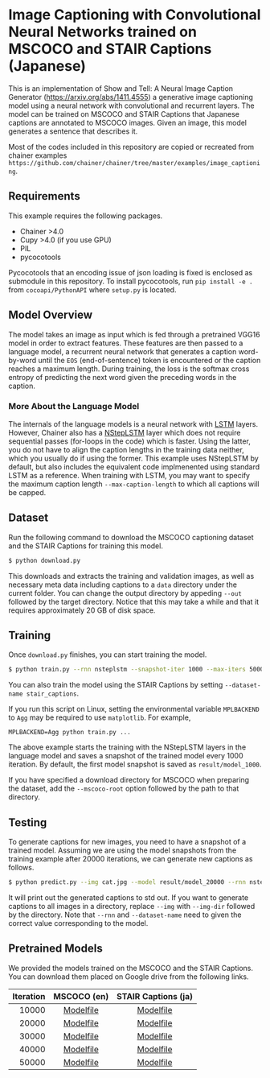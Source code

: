 # Image Captioning with Convolutional Neural Networks trained on MSCOCO and STAIR Captions (Japanese)

This is an implementation of Show and Tell: A Neural Image Caption Generator (https://arxiv.org/abs/1411.4555) a generative image captioning model using a neural network with convolutional and recurrent layers.
The model can be trained on MSCOCO and STAIR Captions that Japanese captions are annotated to MSCOCO images.
Given an image, this model generates a sentence that describes it.

Most of the codes included in this repository are copied or recreated from chainer examples `https://github.com/chainer/chainer/tree/master/examples/image_captioning`.


## Requirements

This example requires the following packages.

- Chainer >4.0
- Cupy >4.0 (if you use GPU)
- PIL
- pycocotools

Pycocotools that an encoding issue of json loading is fixed is enclosed as submodule in this repository.
To install pycocotools, run `pip install -e .` from `cocoapi/PythonAPI` where `setup.py` is located.

## Model Overview

The model takes an image as input which is fed through a pretrained VGG16 model in order to extract features.
These features are then passed to a language model, a recurrent neural network that generates a caption word-by-word until the `EOS` (end-of-sentence) token is encountered or the caption reaches a maximum length.
During training, the loss is the softmax cross entropy of predicting the next word given the preceding words in the caption.

### More About the Language Model

The internals of the language models is a neural network with [LSTM](https://docs.chainer.org/en/stable/reference/generated/chainer.links.LSTM.html) layers.
However, Chainer also has a [NStepLSTM](https://docs.chainer.org/en/stable/reference/generated/chainer.links.NStepLSTM.html) layer which does not require sequential passes (for-loops in the code) which is faster. Using the latter, you do not have to align the caption lengths in the training data neither, which you usually do if using the former.
This example uses NStepLSTM by default, but also includes the equivalent code implmenented using standard LSTM as a reference.
When training with LSTM, you may want to specify the maximum caption length `--max-caption-length` to which all captions will be capped.

## Dataset

Run the following command to download the MSCOCO captioning dataset and the STAIR Captions for training this model.

```bash
$ python download.py
```

This downloads and extracts the training and validation images, as well as necessary meta data including captions to a `data` directory under the current folder.
You can change the output directory by appeding `--out` followed by the target directory.
Notice that this may take a while and that it requires approximately 20 GB of disk space.

## Training

Once `download.py` finishes, you can start training the model.

```bash
$ python train.py --rnn nsteplstm --snapshot-iter 1000 --max-iters 50000 --batch-size 128 --gpu 0 --dataset-name mscoco
```
You can also train the model using the STAIR Captions by setting `--dataset-name stair_captions`.

If you run this script on Linux, setting the environmental variable `MPLBACKEND` to `Agg` may be required to use `matplotlib`. For example,

```
MPLBACKEND=Agg python train.py ...
```

The above example starts the training with the NStepLSTM layers in the language model and saves a snapshot of the trained model every 1000 iteration.
By default, the first model snapshot is saved as `result/model_1000`.

If you have specified a download directory for MSCOCO when preparing the dataset, add the `--mscoco-root` option followed by the path to that directory.

## Testing

To generate captions for new images, you need to have a snapshot of a trained model.
Assuming we are using the model snapshots from the training example after 20000 iterations, we can generate new captions as follows.

```bash
$ python predict.py --img cat.jpg --model result/model_20000 --rnn nsteplstm --max-caption-length 30 --gpu 0 --dataset-name mscoco
```

It will print out the generated captions to std out.
If you want to generate captions to all images in a directory, replace `--img` with `--img-dir` followed by the directory.
Note that `--rnn` and `--dataset-name` need to given the correct value corresponding to the model.

## Pretrained Models

We provided the models trained on the MSCOCO and the STAIR Captions.
You can download them placed on Google drive from the following links.

| Iteration 	| MSCOCO (en) 	| STAIR Captions (ja) 	|
|----------:	|:-----------:	|:-------------------:	|
| 10000     	| [Modelfile](https://drive.google.com/file/d/12CDdEMV7m0NDNIB3KSzfM-GoxLQ_eoC5/view?usp=sharing)            	| [Modelfile](https://drive.google.com/open?id=12d7m-JcTQOnvPN-L6Mk15qbtnlypGsfK)                    	|
| 20000     	| [Modelfile](https://drive.google.com/file/d/12F4CEpEUlOsdWDF68g_vXB9X_TK0-kFy/view?usp=sharing)            	| [Modelfile](https://drive.google.com/open?id=12dgAzD0KQLZGQH7K9wHSuG_uT3f5_KDm)                    	|
| 30000     	| [Modelfile](https://drive.google.com/file/d/12HEz0G-T8rmUK6yUb7aZPxS8DPr9l4Yp/view?usp=sharing)            	| [Modelfile](https://drive.google.com/open?id=12f6pUos8S4YSqP0sBiTDmnhNlhLytKCT)                    	|
| 40000     	| [Modelfile](https://drive.google.com/file/d/12JFKVhrBmTNVOXTCgrhDNHt_sqolTxbb/view?usp=sharing)            	| [Modelfile](https://drive.google.com/open?id=12iSmXzVbrhNegmhteEeI4XN2LZ27ELeJ)                    	|
| 50000     	| [Modelfile](https://drive.google.com/file/d/12OuDuiNkJ_sAhEy2MI7bLW8vLK_9kXyS/view?usp=sharing)            	| [Modelfile](https://drive.google.com/open?id=12iWdRTHwH0AndA4Ky97ftz1G6d8AuAyk)                    	|
